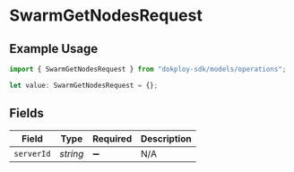 # SwarmGetNodesRequest

## Example Usage

```typescript
import { SwarmGetNodesRequest } from "dokploy-sdk/models/operations";

let value: SwarmGetNodesRequest = {};
```

## Fields

| Field              | Type               | Required           | Description        |
| ------------------ | ------------------ | ------------------ | ------------------ |
| `serverId`         | *string*           | :heavy_minus_sign: | N/A                |